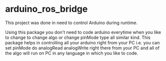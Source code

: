 # arduino_ros_bridge
This project was done in need to control Arduino during runtime.

Using this package you don't need to code arduino everytime when you like to change to change algo or change pinMode type all similar kind. This package helps in controlling all your arduino right from your PC i.e. you can set pinMode do analogRead analogWrite right there from your PC and all of the algo will run on PC in any language in which you like to code.

